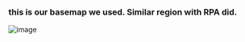 ### this is our basemap we used. Similar region with RPA did.
![image](https://github.com/CUSPcapstones/Map-of-gentrification-and-displacement-for-the-greater-New-York_2018/blob/master/basemaps/basemap.jpeg)
